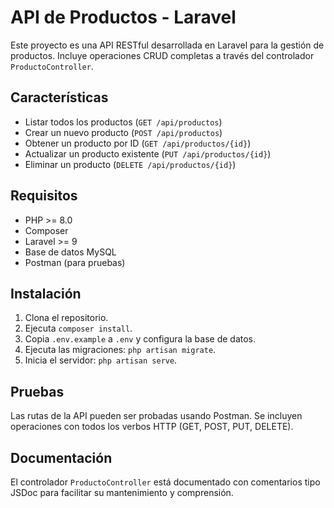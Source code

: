 # API de Productos - Laravel

Este proyecto es una API RESTful desarrollada en Laravel para la gestión de productos. Incluye operaciones CRUD completas a través del controlador `ProductoController`.

## Características

- Listar todos los productos (`GET /api/productos`)
- Crear un nuevo producto (`POST /api/productos`)
- Obtener un producto por ID (`GET /api/productos/{id}`)
- Actualizar un producto existente (`PUT /api/productos/{id}`)
- Eliminar un producto (`DELETE /api/productos/{id}`)

## Requisitos

- PHP >= 8.0
- Composer
- Laravel >= 9
- Base de datos MySQL
- Postman (para pruebas)

## Instalación

1. Clona el repositorio.
2. Ejecuta `composer install`.
3. Copia `.env.example` a `.env` y configura la base de datos.
4. Ejecuta las migraciones: `php artisan migrate`.
5. Inicia el servidor: `php artisan serve`.

## Pruebas

Las rutas de la API pueden ser probadas usando Postman. Se incluyen operaciones con todos los verbos HTTP (GET, POST, PUT, DELETE).

## Documentación

El controlador `ProductoController` está documentado con comentarios tipo JSDoc para facilitar su mantenimiento y comprensión.

